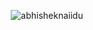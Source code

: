 <p align="center"> <img src="https://github-readme-stats.vercel.app/api?username=teddyoweh&show_icons=true&theme=gotham" alt="abhisheknaiidu" />

